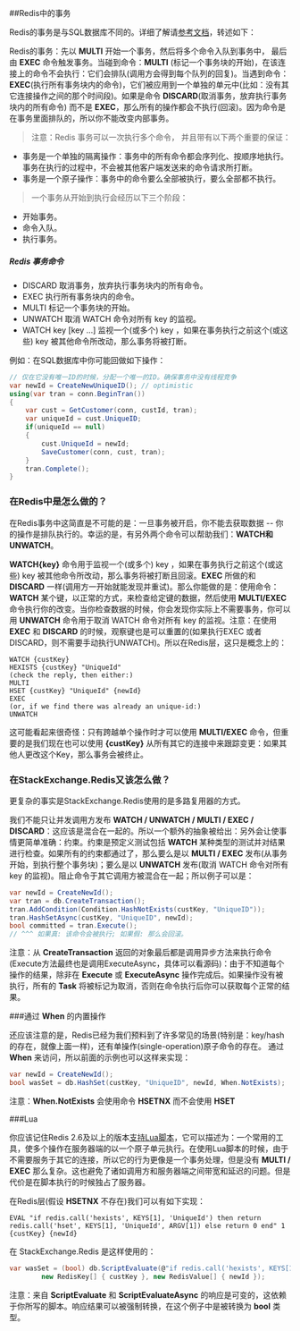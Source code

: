 ##Redis中的事务

Redis的事务是与SQL数据库不同的。详细了解请[参考文档](http://redis.io/topics/transactions)，转述如下：

Redis的事务：先以 **MULTI** 开始一个事务，然后将多个命令入队到事务中， 最后由 **EXEC** 命令触发事务。当碰到命令：**MULTI** (标记一个事务块的开始)，在该连接上的命令不会执行：它们会排队(调用方会得到每个队列的回复)。当遇到命令：**EXEC**(执行所有事务块内的命令)，它们被应用到一个单独的单元中(比如：没有其它连接操作之间的那个时间段)。如果是命令 **DISCARD**(取消事务，放弃执行事务块内的所有命令) 而不是 **EXEC**，那么所有的操作都会不执行(回滚)。因为命令是在事务里面排队的，所以你不能改变内部事务。

>注意：Redis 事务可以一次执行多个命令， 并且带有以下两个重要的保证：

- 事务是一个单独的隔离操作：事务中的所有命令都会序列化、按顺序地执行。事务在执行的过程中，不会被其他客户端发送来的命令请求所打断。
- 事务是一个原子操作：事务中的命令要么全部被执行，要么全部都不执行。


>一个事务从开始到执行会经历以下三个阶段：

* 开始事务。
* 命令入队。
* 执行事务。

##### Redis 事务命令
* DISCARD 取消事务，放弃执行事务块内的所有命令。
* EXEC 执行所有事务块内的命令。
* MULTI 标记一个事务块的开始。
* UNWATCH 取消 WATCH 命令对所有 key 的监视。
* WATCH key [key ...] 监视一个(或多个) key ，如果在事务执行之前这个(或这些) key 被其他命令所改动，那么事务将被打断。


例如：在SQL数据库中你可能回做如下操作：

```csharp
// 仅在它没有唯一ID的时候，分配一个唯一的ID。确保事务中没有线程竞争
var newId = CreateNewUniqueID(); // optimistic
using(var tran = conn.BeginTran())
{
    var cust = GetCustomer(conn, custId, tran);
    var uniqueId = cust.UniqueID;
    if(uniqueId == null)
    {
        cust.UniqueId = newId;
        SaveCustomer(conn, cust, tran);
    }
    tran.Complete();
}
```

### 在Redis中是怎么做的？

在Redis事务中这简直是不可能的是：一旦事务被开启，你不能去获取数据 -- 你的操作是排队执行的。幸运的是，有另外两个命令可以帮助我们：**WATCH和UNWATCH**。

**WATCH{key}** 命令用于监视一个(或多个) key ，如果在事务执行之前这个(或这些) key 被其他命令所改动，那么事务将被打断且回滚。**EXEC** 所做的和 **DISCARD** 一样(调用方一开始就能发现并重试)。那么你能做的是：使用命令：**WATCH** 某个键，以正常的方式，来检查给定键的数据，然后使用 **MULTI/EXEC** 命令执行你的改变。当你检查数据的时候，你会发现你实际上不需要事务，你可以用 **UNWATCH** 命令用于取消 WATCH 命令对所有 key 的监视。注意：在使用 **EXEC** 和 **DISCARD** 的时候，观察键也是可以重置的(如果执行EXEC 或者DISCARD，则不需要手动执行UNWATCH)。所以在Redis层，这只是概念上的：

```batch
WATCH {custKey}
HEXISTS {custKey} "UniqueId"
(check the reply, then either:)
MULTI
HSET {custKey} "UniqueId" {newId}
EXEC
(or, if we find there was already an unique-id:)
UNWATCH
```

这可能看起来很奇怪：只有跨越单个操作时才可以使用 **MULTI/EXEC** 命令，但重要的是我们现在也可以使用 **{custKey}** 从所有其它的连接中来跟踪变更：如果其他人更改这个Key，那么事务会被终止。

### 在StackExchange.Redis又该怎么做？

更复杂的事实是StackExchange.Redis使用的是多路复用器的方式。

我们不能只让并发调用方发布 **WATCH / UNWATCH / MULTI / EXEC / DISCARD**：这应该是混合在一起的。所以一个额外的抽象被给出：另外会让使事情更简单准确：约束。约束是预定义测试包括 **WATCH** 某种类型的测试并对结果进行检查。如果所有的约束都通过了，那么要么是以 **MULTI / EXEC** 发布(从事务开始，到执行整个事务块)；要么是以 **UNWATCH** 发布(取消 WATCH 命令对所有 key 的监视)。阻止命令于其它调用方被混合在一起；所以例子可以是：

```csharp
var newId = CreateNewId();
var tran = db.CreateTransaction();
tran.AddCondition(Condition.HashNotExists(custKey, "UniqueID"));
tran.HashSetAsync(custKey, "UniqueID", newId);
bool committed = tran.Execute();
// ^^^ 如果真: 该命令会被执行; 如果假: 那么会回滚。
```

注意：从 **CreateTransaction** 返回的对象最后都是调用异步方法来执行命令(Execute方法最终也是调用ExecuteAsync，具体可以看源码)：由于不知道每个操作的结果，除非在 **Execute** 或 **ExecuteAsync** 操作完成后。如果操作没有被执行，所有的 **Task** 将被标记为取消，否则在命令执行后你可以获取每个正常的结果。


###通过 **When** 的内置操作

 还应该注意的是，Redis已经为我们预料到了许多常见的场景(特别是：key/hash的存在，就像上面一样)，还有单操作(single-operation)原子命令的存在。
 通过 **When** 来访问，所以前面的示例也可以这样来实现：

```csharp
var newId = CreateNewId();
bool wasSet = db.HashSet(custKey, "UniqueID", newId, When.NotExists);
```

注意：**When.NotExists** 会使用命令 **HSETNX** 而不会使用 **HSET**

###Lua

你应该记住Redis 2.6及以上的版本[支持Lua脚本](http://redis.io/commands/EVAL)，它可以描述为：一个常用的工具，使多个操作在服务器端的以一个原子单元执行。在使用Lua脚本的时候，由于不需要服务于其它的连接，所以它的行为更像是一个事务处理，但是没有 **MULTI / EXEC** 那么复杂。这也避免了诸如调用方和服务器端之间带宽和延迟的问题。但是代价是在脚本执行的时候独占了服务器。

在Redis层(假设 **HSETNX** 不存在)我们可以有如下实现：

```batch
EVAL "if redis.call('hexists', KEYS[1], 'UniqueId') then return redis.call('hset', KEYS[1], 'UniqueId', ARGV[1]) else return 0 end" 1 {custKey} {newId}
```

在 StackExchange.Redis 是这样使用的：

```csharp
var wasSet = (bool) db.ScriptEvaluate(@"if redis.call('hexists', KEYS[1], 'UniqueId') then return redis.call('hset', KEYS[1], 'UniqueId', ARGV[1]) else return 0 end",
        new RedisKey[] { custKey }, new RedisValue[] { newId });
```

注意：来自 **ScriptEvaluate** 和 **ScriptEvaluateAsync** 的响应是可变的，这依赖于你所写的脚本。响应结果可以被强制转换，在这个例子中是被转换为 **bool** 类型。